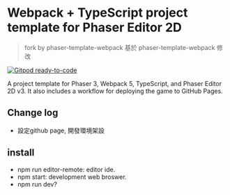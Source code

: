 # Webpack + TypeScript project template for Phaser Editor 2D

> fork by phaser-template-webpack
> 基於 phaser-template-webpack 修改

[![Gitpod ready-to-code](https://img.shields.io/badge/Gitpod-ready--to--code-908a85?logo=gitpod)](https://gitpod.io/#https://github.com/PhaserEditor2D/starter-template-webpack)

A project template for Phaser 3, Webpack 5, TypeScript, and Phaser Editor 2D v3.
It also includes a workflow for deploying the game to GitHub Pages.

## Change log

- 設定github page, 開發環境架設

## install

- npm run editor-remote: editor ide.
- npm start: development web broswer.
- npm run dev?